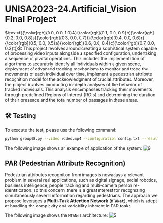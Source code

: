 # UNISA2023-24.Artificial_Vision Final Project

$\textsf{{\color[rgb]{0.0, 0.0, 1.0}A}{\color[rgb]{0.1, 0.0, 0.9}b}{\color[rgb]{0.2, 0.0, 0.8}s}{\color[rgb]{0.3, 0.0, 0.7}t}{\color[rgb]{0.4, 0.0, 0.6}r}{\color[rgb]{0.5, 0.0, 0.5}a}{\color[rgb]{0.6, 0.0, 0.4}c}{\color[rgb]{0.7, 0.0, 0.3}t}}$: This project revolves around creating a sophistical system capable of processing video inputs alongside a specified configuration, undertaking a sequence of pivotal operations. This includes the implementation of algorithms to accurately identify all individuals within a given scene, deployment of advanced tracking mechanisms to monitor and trace the movements of each individual over time, implement a pedestrian attribute recognition model for the acknowledgment of crucial attributes. Moreover, the project involves conducting in-depth analyses of the behavior of tracked individuals. This analysis
encompasses tracking their movements through predefined Regions of Interest (ROIs) and determining the duration of their presence and the total number of passages in these areas.

## 🛠 Testing
To execute the test, please use the following command:

```bash
python group08.py --video video.mp4 --configuration config.txt --results results.txt
```

The following image shows an example of application of the system:
![9](https://github.com/user-attachments/assets/4489ed7c-adef-488d-8d2b-b4b685d953ce)


## PAR (Pedestrian Attribute Recognition)

Pedestrian attributes recognition from images is nowadays a relevant problem in several real applications, such as digital signage, social robotics, business intelligence, people tracking and multi-camera person re-identification. To this concern, there is a great interest for recognizing simultaneously several information regarding pedestrians. The approach we propose leverages a **Multi-Task Attention Network** (**`MTANet`**), which is adept at handling the complexity and variability inherent in PAR tasks.

The following image shows the `MTANet` architecture:
![5](https://github.com/user-attachments/assets/e37aa92b-bbdf-4078-908b-4e44fe3dd86f)

